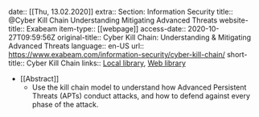 date:: [[Thu, 13.02.2020]]
extra:: Section: Information Security
title:: @Cyber Kill Chain Understanding Mitigating Advanced Threats
website-title:: Exabeam
item-type:: [[webpage]]
access-date:: 2020-10-27T09:59:56Z
original-title:: Cyber Kill Chain: Understanding & Mitigating Advanced Threats
language:: en-US
url:: https://www.exabeam.com/information-security/cyber-kill-chain/
short-title:: Cyber Kill Chain
links:: [Local library](zotero://select/library/items/GYGFFZKD), [Web library](https://www.zotero.org/users/6520516/items/GYGFFZKD)

- [[Abstract]]
	- Use the kill chain model to understand how Advanced Persistent Threats (APTs) conduct attacks, and how to defend against every phase of the attack.